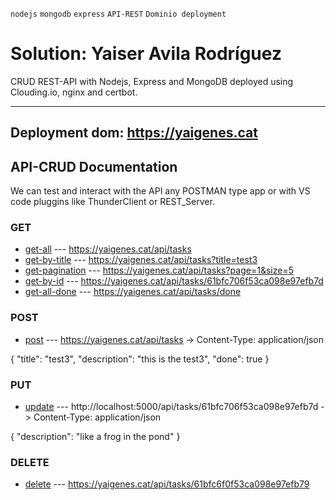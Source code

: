 `nodejs` `mongodb` `express` `API-REST` `Dominio deployment`

# Solution: Yaiser Avila Rodríguez
<p>
CRUD REST-API with Nodejs, Express and MongoDB deployed using Clouding.io, nginx and certbot. 
</p>

<hr/>

## Deployment dom: https://yaigenes.cat

## API-CRUD Documentation
<p>
We can test and interact with the API any POSTMAN type app or with VS code pluggins like ThunderClient or REST_Server. 
</p>

### GET
- [get-all](https://yaigenes.cat/api/tasks) --- https://yaigenes.cat/api/tasks
- [get-by-title](https://yaigenes.cat/api/tasks?title=test3) --- https://yaigenes.cat/api/tasks?title=test3
- [get-pagination](https://yaigenes.cat/api/tasks?page=1&size=5) --- https://yaigenes.cat/api/tasks?page=1&size=5
- [get-by-id](https://yaigenes.cat/api/tasks/61bfc706f53ca098e97efb7d) --- https://yaigenes.cat/api/tasks/61bfc706f53ca098e97efb7d
- [get-all-done](https://yaigenes.cat/api/tasks/done) --- https://yaigenes.cat/api/tasks/done

### POST
- [post](https://yaigenes.cat/api/tasks) --- https://yaigenes.cat/api/tasks -> Content-Type: application/json

{
  "title": "test3",
  "description": "this is the test3",
  "done": true
}

### PUT
- [update](http://localhost:5000/api/tasks/61bfc706f53ca098e97efb7d) --- http://localhost:5000/api/tasks/61bfc706f53ca098e97efb7d  -> Content-Type: application/json

{
  "description": "like a frog in the pond"
}

### DELETE

- [delete](https://yaigenes.cat/api/tasks/61bfc6f0f53ca098e97efb79) --- https://yaigenes.cat/api/tasks/61bfc6f0f53ca098e97efb79
